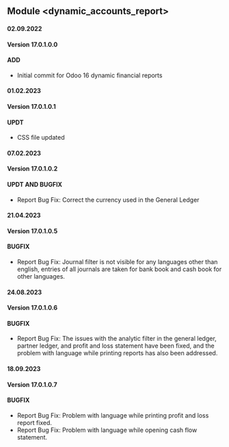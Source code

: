 ## Module <dynamic_accounts_report>

#### 02.09.2022
#### Version 17.0.1.0.0
#### ADD
- Initial commit for Odoo 16 dynamic financial reports

#### 01.02.2023
#### Version 17.0.1.0.1
#### UPDT
- CSS file updated

#### 07.02.2023
#### Version 17.0.1.0.2
#### UPDT AND BUGFIX
- Report Bug Fix: Correct the currency used in the General Ledger

#### 21.04.2023
#### Version 17.0.1.0.5
#### BUGFIX
- Report Bug Fix: Journal filter is not visible for any languages other than english, entries of all journals are taken for bank book and cash book for other languages.

#### 24.08.2023
#### Version 17.0.1.0.6
#### BUGFIX
- Report Bug Fix: The issues with the analytic filter in the general ledger, partner ledger, and profit and loss statement have been fixed, and the problem with language while printing reports has also been addressed.

#### 18.09.2023
#### Version 17.0.1.0.7
#### BUGFIX
- Report Bug Fix: Problem with language while printing profit and loss report fixed.
- Report Bug Fix: Problem with language while opening cash flow statement.